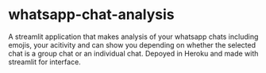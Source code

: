 # whatsapp-chat-analysis
A streamlit application that makes analysis of your whatsapp chats including emojis, your acitivity and can show you depending on whether the selected chat is a group chat or an individual chat. Depoyed in Heroku and made with streamlit for interface.

